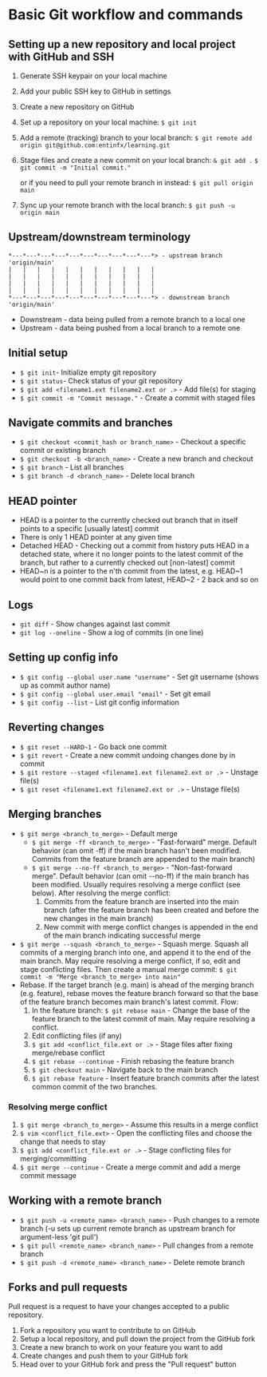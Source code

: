 # Basic Git workflow and commands

## Setting up a new repository and local project with GitHub and SSH
1. Generate SSH keypair on your local machine
2. Add your public SSH key to GitHub in settings
3. Create a new repository on GitHub
4. Set up a repository on your local machine:
   `$ git init`
5. Add a remote (tracking) branch to your local branch:
   `$ git remote add origin git@github.com:entinfx/learning.git`
6. Stage files and create a new commit on your local branch:
   `& git add .`
   `$ git commit -m "Initial commit."`

   or if you need to pull your remote branch in instead:
   `$ git pull origin main`
7. Sync up your remote branch with the local branch:
   `$ git push -u origin main`

## Upstream/downstream terminology
    *---*---*---*---*---*---*---*---*---*---*> - upstream branch 'origin/main'
    |   |   |   |   |   |   |   |   |   |   |
    |   |   |   |   |   |   |   |   |   |   |
    |   |   |   |   |   |   |   |   |   |   |
    |   |   |   |   |   |   |   |   |   |   |
    *---*---*---*---*---*---*---*---*---*---*> - downstream branch 'origin/main'

* Downstream - data being pulled from a remote branch to a local one
* Upstream - data being pushed from a local branch to a remote one

## Initial setup
* `$ git init`- Initialize empty git repository
* `$ git status`- Check status of your git repository
* `$ git add <filename1.ext filename2.ext or .>` - Add file(s) for staging
* `$ git commit -m "Commit message."` - Create a commit with staged files

## Navigate commits and branches
* `$ git checkout <commit_hash or branch_name>` - Checkout a specific commit or
  existing branch
* `$ git checkout -b <branch_name>` - Create a new branch and checkout
* `$ git branch` - List all branches
* `$ git branch -d <branch_name>` - Delete local branch

## HEAD pointer
* HEAD is a pointer to the currently checked out branch that in itself points to
  a specific [usually latest] commit
* There is only 1 HEAD pointer at any given time
* Detached HEAD - Checking out a commit from history puts HEAD in a detached
  state, where it no longer points to the latest commit of the branch, but
  rather to a currently checked out [non-latest] commit
* HEAD\~n is a pointer to the n'th commit from the latest, e.g. HEAD\~1 would
  point to one commit back from latest, HEAD~2 - 2 back and so on

## Logs
* `git diff` - Show changes against last commit
* `git log --oneline` - Show a log of commits (in one line)

## Setting up config info
* `$ git config --global user.name "username"` - Set git username (shows up as
  commit author name)
* `$ git config --global user.email "email"` - Set git email
* `$ git config --list` - List git config information

## Reverting changes
* `$ git reset --HARD~1` - Go back one commit
* `$ git revert` - Create a new commit undoing changes done by in commit
* `$ git restore --staged <filename1.ext filename2.ext or .>` - Unstage file(s)
* `$ git reset <filename1.ext filename2.ext or .>` - Unstage file(s)

## Merging branches
* `$ git merge <branch_to_merge>` - Default merge
  * `$ git merge -ff <branch_to_merge>` - "Fast-forward" merge. Default behavior
  (can omit -ff) if the main branch hasn't been modified. Commits from the
  feature branch are appended to the main branch)
  * `$ git merge --no-ff <branch_to_merge>` - "Non-fast-forward merge". Default
  behavior (can omit --no-ff) if the main branch has been modified. Usually
  requires resolving a merge conflict (see below). After resolving the merge
  conflict:
    1. Commits from the feature branch are inserted into the main branch (after
       the feature branch has been created and before the new changes in the main
       branch)
    2. New commit with merge conflict changes is appended in the end of the main
       branch indicating successful merge
* `$ git merge --squash <branch_to_merge>` - Squash merge. Squash all commits of
  a merging branch into one, and append it to the end of the main branch. May
  require resolving a merge conflict, if so, edit and stage conflicting files.
  Then create a manual merge commit:
  `$ git commit -m "Merge <branch_to_merge> into main"`
* Rebase. If the target branch (e.g. main) is ahead of the merging branch (e.g.
  feature), rebase moves the feature branch forward so that the base of the
  feature branch becomes main branch's latest commit. Flow:
  1. In the feature branch: `$ git rebase main` - Change the base of the feature
     branch to the latest commit of main. May require resolving a conflict.
  2. Edit conflicting files (if any)
  3. `$ git add <conflict_file.ext or .>` - Stage files after fixing
     merge/rebase conflict
  4. `$ git rebase --continue` - Finish rebasing the feature branch
  5. `$ git checkout main` - Navigate back to the main branch
  5. `$ git rebase feature` - Insert feature branch commits after the
     latest common commit of the two branches.

### Resolving merge conflict
1. `$ git merge <branch_to_merge>` - Assume this results in a merge conflict
2. `$ vim <conflict_file.ext>` - Open the conflicting files and choose the
   change that needs to stay
3. `$ git add <conflict_file.ext or .>` - Stage conflicting files for
   merging/committing
4. `$ git merge --continue` - Create a merge commit and add a merge commit
   message

## Working with a remote branch
* `$ git push -u <remote_name> <branch_name>` - Push changes to a remote branch
  (-u sets up current remote branch as upstream branch for argument-less
  'git pull')
* `$ git pull <remote_name> <branch_name>` - Pull changes from a remote branch
* `$ git push -d <remote_name> <branch_name>` - Delete remote branch

## Forks and pull requests
Pull request is a request to have your changes accepted to a public repository.
1. Fork a repository you want to contribute to on GitHub
2. Setup a local repository, and pull down the project from the GitHub fork
3. Create a new branch to work on your feature you want to add
4. Create changes and push them to your GitHub fork
5. Head over to your GitHub fork and press the "Pull request" button
